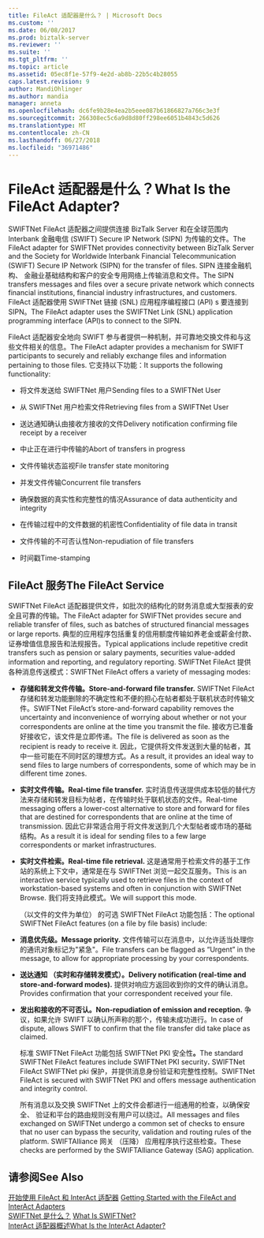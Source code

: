 ```yaml
---
title: FileAct 适配器是什么？ | Microsoft Docs
ms.custom: ''
ms.date: 06/08/2017
ms.prod: biztalk-server
ms.reviewer: ''
ms.suite: ''
ms.tgt_pltfrm: ''
ms.topic: article
ms.assetid: 05ec8f1e-57f9-4e2d-ab8b-22b5c4b28055
caps.latest.revision: 9
author: MandiOhlinger
ms.author: mandia
manager: anneta
ms.openlocfilehash: dc6fe9b28e4ea2b5eee087b61866827a766c3e3f
ms.sourcegitcommit: 266308ec5c6a9d8d80ff298ee6051b4843c5d626
ms.translationtype: MT
ms.contentlocale: zh-CN
ms.lasthandoff: 06/27/2018
ms.locfileid: "36971486"
---
```

# <a name="what-is-the-fileact-adapter"></a><span data-ttu-id="df594-103">FileAct 适配器是什么？</span><span class="sxs-lookup"><span data-stu-id="df594-103">What Is the FileAct Adapter?</span></span>
<span data-ttu-id="df594-104">SWIFTNet FileAct 适配器之间提供连接 BizTalk Server 和在全球范围内 Interbank 金融电信 (SWIFT) Secure IP Network (SIPN) 为传输的文件。</span><span class="sxs-lookup"><span data-stu-id="df594-104">The FileAct adapter for SWIFTNet provides connectivity between BizTalk Server and the Society for Worldwide Interbank Financial Telecommunication (SWIFT) Secure IP Network (SIPN) for the transfer of files.</span></span> <span data-ttu-id="df594-105">SIPN 连接金融机构、 金融业基础结构和客户的安全专用网络上传输消息和文件。</span><span class="sxs-lookup"><span data-stu-id="df594-105">The SIPN transfers messages and files over a secure private network which connects financial institutions, financial industry infrastructures, and customers.</span></span> <span data-ttu-id="df594-106">FileAct 适配器使用 SWIFTNet 链接 (SNL) 应用程序编程接口 (API) s 要连接到 SIPN。</span><span class="sxs-lookup"><span data-stu-id="df594-106">The FileAct adapter uses the SWIFTNet Link (SNL) application programming interface (API)s to connect to the SIPN.</span></span>  
  
 <span data-ttu-id="df594-107">FileAct 适配器安全地向 SWIFT 参与者提供一种机制，并可靠地交换文件和与这些文件相关的信息。</span><span class="sxs-lookup"><span data-stu-id="df594-107">The FileAct adapter provides a mechanism for SWIFT participants to securely and reliably exchange files and information pertaining to those files.</span></span> <span data-ttu-id="df594-108">它支持以下功能：</span><span class="sxs-lookup"><span data-stu-id="df594-108">It supports the following functionality:</span></span>  
  
-   <span data-ttu-id="df594-109">将文件发送给 SWIFTNet 用户</span><span class="sxs-lookup"><span data-stu-id="df594-109">Sending files to a SWIFTNet User</span></span>  
  
-   <span data-ttu-id="df594-110">从 SWIFTNet 用户检索文件</span><span class="sxs-lookup"><span data-stu-id="df594-110">Retrieving files from a SWIFTNet User</span></span>  
  
-   <span data-ttu-id="df594-111">送达通知确认由接收方接收的文件</span><span class="sxs-lookup"><span data-stu-id="df594-111">Delivery notification confirming file receipt by a receiver</span></span>  
  
-   <span data-ttu-id="df594-112">中止正在进行中传输的</span><span class="sxs-lookup"><span data-stu-id="df594-112">Abort of transfers in progress</span></span>  
  
-   <span data-ttu-id="df594-113">文件传输状态监视</span><span class="sxs-lookup"><span data-stu-id="df594-113">File transfer state monitoring</span></span>  
  
-   <span data-ttu-id="df594-114">并发文件传输</span><span class="sxs-lookup"><span data-stu-id="df594-114">Concurrent file transfers</span></span>  
  
-   <span data-ttu-id="df594-115">确保数据的真实性和完整性的情况</span><span class="sxs-lookup"><span data-stu-id="df594-115">Assurance of data authenticity and integrity</span></span>  
  
-   <span data-ttu-id="df594-116">在传输过程中的文件数据的机密性</span><span class="sxs-lookup"><span data-stu-id="df594-116">Confidentiality of file data in transit</span></span>  
  
-   <span data-ttu-id="df594-117">文件传输的不可否认性</span><span class="sxs-lookup"><span data-stu-id="df594-117">Non-repudiation of file transfers</span></span>  
  
-   <span data-ttu-id="df594-118">时间戳</span><span class="sxs-lookup"><span data-stu-id="df594-118">Time-stamping</span></span>  
  
## <a name="the-fileact-service"></a><span data-ttu-id="df594-119">FileAct 服务</span><span class="sxs-lookup"><span data-stu-id="df594-119">The FileAct Service</span></span>  
 <span data-ttu-id="df594-120">SWIFTNet FileAct 适配器提供文件，如批次的结构化的财务消息或大型报表的安全且可靠的传输。</span><span class="sxs-lookup"><span data-stu-id="df594-120">The FileAct adapter for SWIFTNet provides secure and reliable transfer of files, such as batches of structured financial messages or large reports.</span></span> <span data-ttu-id="df594-121">典型的应用程序包括重复的信用额度传输如养老金或薪金付款、 证券增值信息报告和法规报告。</span><span class="sxs-lookup"><span data-stu-id="df594-121">Typical applications include repetitive credit transfers such as pension or salary payments, securities value-added information and reporting, and regulatory reporting.</span></span> <span data-ttu-id="df594-122">SWIFTNet FileAct 提供各种消息传送模式：</span><span class="sxs-lookup"><span data-stu-id="df594-122">SWIFTNet FileAct offers a variety of messaging modes:</span></span>  
  
- <span data-ttu-id="df594-123">**存储和转发文件传输。**</span><span class="sxs-lookup"><span data-stu-id="df594-123">**Store-and-forward file transfer.**</span></span> <span data-ttu-id="df594-124">SWIFTNet FileAct 存储和转发功能删除的不确定性和不便的担心在帖者都处于联机状态时传输文件。</span><span class="sxs-lookup"><span data-stu-id="df594-124">SWIFTNet FileAct’s store-and-forward capability removes the uncertainty and inconvenience of worrying about whether or not your correspondents are online at the time you transmit the file.</span></span> <span data-ttu-id="df594-125">接收方已准备好接收它，该文件是立即传递。</span><span class="sxs-lookup"><span data-stu-id="df594-125">The file is delivered as soon as the recipient is ready to receive it.</span></span> <span data-ttu-id="df594-126">因此，它提供将文件发送到大量的帖者，其中一些可能在不同时区的理想方式。</span><span class="sxs-lookup"><span data-stu-id="df594-126">As a result, it provides an ideal way to send files to large numbers of correspondents, some of which may be in different time zones.</span></span>  
  
- <span data-ttu-id="df594-127">**实时文件传输。**</span><span class="sxs-lookup"><span data-stu-id="df594-127">**Real-time file transfer.**</span></span> <span data-ttu-id="df594-128">实时消息传送提供成本较低的替代方法来存储和转发目标为帖者，在传输时处于联机状态的文件。</span><span class="sxs-lookup"><span data-stu-id="df594-128">Real-time messaging offers a lower-cost alternative to store and forward for files that are destined for correspondents that are online at the time of transmission.</span></span> <span data-ttu-id="df594-129">因此它非常适合用于将文件发送到几个大型帖者或市场的基础结构。</span><span class="sxs-lookup"><span data-stu-id="df594-129">As a result it is ideal for sending files to a few large correspondents or market infrastructures.</span></span>  
  
- <span data-ttu-id="df594-130">**实时文件检索。**</span><span class="sxs-lookup"><span data-stu-id="df594-130">**Real-time file retrieval.**</span></span> <span data-ttu-id="df594-131">这是通常用于检索文件的基于工作站的系统上下文中，通常是在与 SWIFTNet 浏览一起交互服务。</span><span class="sxs-lookup"><span data-stu-id="df594-131">This is an interactive service typically used to retrieve files in the context of workstation-based systems and often in conjunction with SWIFTNet Browse.</span></span> <span data-ttu-id="df594-132">我们将支持此模式。</span><span class="sxs-lookup"><span data-stu-id="df594-132">We will support this mode.</span></span>  
  
  <span data-ttu-id="df594-133">（以文件的文件为单位） 的可选 SWIFTNet FileAct 功能包括：</span><span class="sxs-lookup"><span data-stu-id="df594-133">The optional SWIFTNet FileAct features (on a file by file basis) include:</span></span>  
  
- <span data-ttu-id="df594-134">**消息优先级。**</span><span class="sxs-lookup"><span data-stu-id="df594-134">**Message priority.**</span></span> <span data-ttu-id="df594-135">文件传输可以在消息中，以允许适当处理你的通讯对象标记为"紧急"。</span><span class="sxs-lookup"><span data-stu-id="df594-135">File transfers can be flagged as “Urgent” in the message, to allow for appropriate processing by your correspondents.</span></span>  
  
- <span data-ttu-id="df594-136">**送达通知 （实时和存储转发模式）。**</span><span class="sxs-lookup"><span data-stu-id="df594-136">**Delivery notification (real-time and store-and-forward modes).**</span></span> <span data-ttu-id="df594-137">提供对响应方返回收到你的文件的确认消息。</span><span class="sxs-lookup"><span data-stu-id="df594-137">Provides confirmation that your correspondent received your file.</span></span>  
  
- <span data-ttu-id="df594-138">**发出和接收的不可否认。**</span><span class="sxs-lookup"><span data-stu-id="df594-138">**Non-repudiation of emission and reception.**</span></span> <span data-ttu-id="df594-139">争议，如果允许 SWIFT 以确认所声称的那个，传输未成功进行。</span><span class="sxs-lookup"><span data-stu-id="df594-139">In case of dispute, allows SWIFT to confirm that the file transfer did take place as claimed.</span></span>  
  
  <span data-ttu-id="df594-140">标准 SWIFTNet FileAct 功能包括 SWIFTNet PKI 安全性<strong>。</strong></span><span class="sxs-lookup"><span data-stu-id="df594-140">The standard SWIFTNet FileAct features include SWIFTNet PKI security<strong>.</strong></span></span> <span data-ttu-id="df594-141">SWIFTNet FileAct SWIFTNet pki 保护，并提供消息身份验证和完整性控制。</span><span class="sxs-lookup"><span data-stu-id="df594-141">SWIFTNet FileAct is secured with SWIFTNet PKI and offers message authentication and integrity control.</span></span>  
  
  <span data-ttu-id="df594-142">所有消息以及交换 SWIFTNet 上的文件会都进行一组通用的检查，以确保安全、 验证和平台的路由规则没有用户可以绕过。</span><span class="sxs-lookup"><span data-stu-id="df594-142">All messages and files exchanged on SWIFTNet undergo a common set of checks to ensure that no user can bypass the security, validation and routing rules of the platform.</span></span> <span data-ttu-id="df594-143">SWIFTAlliance 网关 （压降） 应用程序执行这些检查。</span><span class="sxs-lookup"><span data-stu-id="df594-143">These checks are performed by the SWIFTAlliance Gateway (SAG) application.</span></span>  
  
## <a name="see-also"></a><span data-ttu-id="df594-144">请参阅</span><span class="sxs-lookup"><span data-stu-id="df594-144">See Also</span></span>  
 <span data-ttu-id="df594-145">[开始使用 FileAct 和 InterAct 适配器](../../adapters-and-accelerators/fileact-interact/getting-started-with-the-fileact-and-interact-adapters.md) </span><span class="sxs-lookup"><span data-stu-id="df594-145">[Getting Started with the FileAct and InterAct Adapters](../../adapters-and-accelerators/fileact-interact/getting-started-with-the-fileact-and-interact-adapters.md) </span></span>  
 <span data-ttu-id="df594-146">[SWIFTNet 是什么？](../../adapters-and-accelerators/fileact-interact/what-is-swiftnet.md) </span><span class="sxs-lookup"><span data-stu-id="df594-146">[What Is SWIFTNet?](../../adapters-and-accelerators/fileact-interact/what-is-swiftnet.md) </span></span>  
 [<span data-ttu-id="df594-147">InterAct 适配器概述</span><span class="sxs-lookup"><span data-stu-id="df594-147">What Is the InterAct Adapter?</span></span>](../../adapters-and-accelerators/fileact-interact/what-is-the-interact-adapter.md)